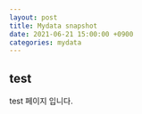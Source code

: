 ```yaml
---
layout: post
title: Mydata snapshot
date: 2021-06-21 15:00:00 +0900
categories: mydata
---
```


## test

test 페이지 입니다.
